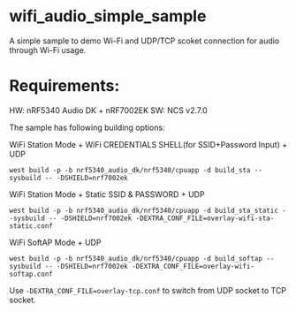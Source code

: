 # wifi_audio_simple_sample

A simple sample to demo Wi-Fi and UDP/TCP scoket connection for audio through Wi-Fi usage.

# Requirements:

HW: nRF5340 Audio DK + nRF7002EK
SW: NCS v2.7.0

The sample has following building options:

WiFi Station Mode + WiFi CREDENTIALS SHELL(for SSID+Password Input) + UDP

```
west build -p -b nrf5340_audio_dk/nrf5340/cpuapp -d build_sta --sysbuild -- -DSHIELD=nrf7002ek
```

WiFi Station Mode + Static SSID & PASSWORD + UDP

```
west build -p -b nrf5340_audio_dk/nrf5340/cpuapp -d build_sta_static --sysbuild -- -DSHIELD=nrf7002ek -DEXTRA_CONF_FILE=overlay-wifi-sta-static.conf
```

WiFi SoftAP Mode + UDP

```
west build -p -b nrf5340_audio_dk/nrf5340/cpuapp -d build_softap --sysbuild -- -DSHIELD=nrf7002ek -DEXTRA_CONF_FILE=overlay-wifi-softap.conf 
```

Use `-DEXTRA_CONF_FILE=overlay-tcp.conf` to switch from UDP socket to TCP socket.


